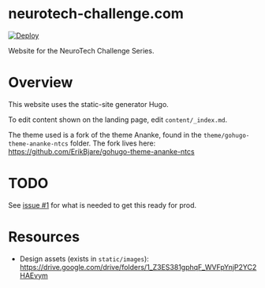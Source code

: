 neurotech-challenge.com
=======================

[![Deploy](https://github.com/NeuroTechX/neurotech-challenge.com/actions/workflows/deploy.yml/badge.svg)](https://github.com/NeuroTechX/neurotech-challenge.com/actions/workflows/deploy.yml)

Website for the NeuroTech Challenge Series.

# Overview

This website uses the static-site generator Hugo.

To edit content shown on the landing page, edit `content/_index.md`.

The theme used is a fork of the theme Ananke, found in the `theme/gohugo-theme-ananke-ntcs` folder. The fork lives here: https://github.com/ErikBjare/gohugo-theme-ananke-ntcs

# TODO

See [issue #1](https://github.com/NeuroTechX/neurotech-challenge.com/issues/1) for what is needed to get this ready for prod.

# Resources

 - Design assets (exists in `static/images`): https://drive.google.com/drive/folders/1_Z3ES381gphqF_WVFpYnjP2YC2HAEvym
